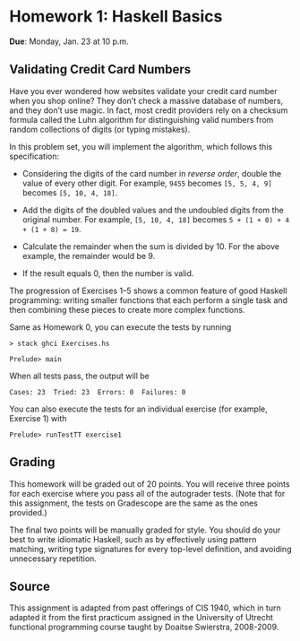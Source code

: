 # Homework 1: Haskell Basics

**Due**: Monday, Jan. 23 at 10 p.m.

## Validating Credit Card Numbers

Have you ever wondered how websites validate your credit card
number when you shop online? They don’t check a massive database
of numbers, and they don’t use magic. In fact, most credit providers
rely on a checksum formula called the Luhn algorithm for distinguishing
valid numbers from random collections of digits (or typing mistakes).

In this problem set, you will implement the algorithm, which follows
this specification:

-   Considering the digits of the card number in _reverse order_, double
    the value of every other digit. For example,
    `9455` becomes `[5, 5, 4, 9]` becomes `[5, 10, 4, 18]`.

-   Add the digits of the doubled values and the undoubled digits
    from the original number. For example, `[5, 10, 4, 18]` becomes
    `5 + (1 + 0) + 4 + (1 + 8) = 19`.

-   Calculate the remainder when the sum is divided by 10. For the
    above example, the remainder would be 9.

-   If the result equals 0, then the number is valid.

The progression of Exercises 1–5 shows a common feature of good Haskell programming:
writing smaller functions that each perform a single task and then combining these
pieces to create more complex functions.

Same as Homework 0, you can execute the tests by running

```
> stack ghci Exercises.hs

Prelude> main
```

When all tests pass, the output will be

```
Cases: 23  Tried: 23  Errors: 0  Failures: 0
```

You can also execute the tests for an individual exercise (for example, Exercise 1) with

```
Prelude> runTestTT exercise1
```

## Grading

This homework will be graded out of 20 points. You will receive three points for each
exercise where you pass all of the autograder tests. (Note that for this assignment,
the tests on Gradescope are the same as the ones provided.)

The final two points will be manually graded for style. You should do your best to
write idiomatic Haskell, such as by effectively using pattern matching, writing type signatures
for every top-level definition, and avoiding unnecessary repetition.

## Source

This assignment is adapted from past offerings of CIS 1940, which in turn adapted it from the first practicum assigned in the University of Utrecht functional programming course taught by Doaitse Swierstra, 2008-2009.
